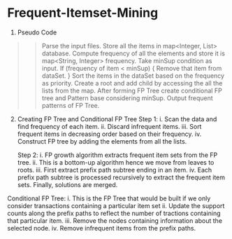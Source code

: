 # Frequent-Itemset-Mining

1. Pseudo Code
  >> Parse the input files.
  >> Store all the items in map<Integer, List<String>> database.
  >> Compute frequency of all the elements and store it is map<String, Integer> frequency. 
  >> Take minSup condition as input.
  >> If (frequency of item < minSup) {
  >>       Remove that item from dataSet. 
  >> }
  >> Sort the items in the dataSet based on the frequency as priority.
  >> Create a root and add child by accessing the all the lists from the map.
  >> After forming FP Tree create conditional FP tree and Pattern base considering minSup. 
  >> Output frequent patterns of FP Tree.
  
2. Creating FP Tree and Conditional FP Tree
    Step 1:
      i. Scan the data and find frequency of each item.
      ii. Discard infrequent items.
      iii. Sort frequent items in decreasing order based on their frequency.
      iv. Construct FP tree by adding the elements from all the lists.
      
    Step 2:
      i. FP growth algorithm extracts frequent item sets from the FP tree.
      ii. This is a bottom-up algorithm hence we move from leaves to roots.
      iii. First extract prefix path subtree ending in an item.
      iv. Each prefix path subtree is processed recursively to extract the frequent item sets. Finally,
          solutions are merged.
          
  Conditional FP Tree:
      i. This is the FP Tree that would be built if we only consider transactions containing a particular
         item set
      ii. Update the support counts along the prefix paths to reflect the number of tractions containing
         that particular item.
      iii. Remove the nodes containing information about the selected node.
      iv. Remove infrequent items from the prefix paths.
